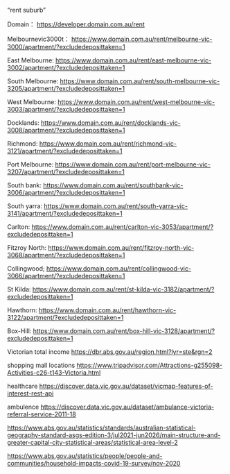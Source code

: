 “rent suburb”

Domain：
https://developer.domain.com.au/rent
 
Melbournevic3000t：
https://www.domain.com.au/rent/melbourne-vic-3000/apartment/?excludedeposittaken=1
 
East Melbourne:
https://www.domain.com.au/rent/east-melbourne-vic-3002/apartment/?excludedeposittaken=1
 
South Melbourne:
https://www.domain.com.au/rent/south-melbourne-vic-3205/apartment/?excludedeposittaken=1
 
West Melbourne:
https://www.domain.com.au/rent/west-melbourne-vic-3003/apartment/?excludedeposittaken=1
 
Docklands:
https://www.domain.com.au/rent/docklands-vic-3008/apartment/?excludedeposittaken=1
 
Richmond:
https://www.domain.com.au/rent/richmond-vic-3121/apartment/?excludedeposittaken=1
 
Port Melbourne:
https://www.domain.com.au/rent/port-melbourne-vic-3207/apartment/?excludedeposittaken=1
 
South bank:
https://www.domain.com.au/rent/southbank-vic-3006/apartment/?excludedeposittaken=1
 
South yarra:
https://www.domain.com.au/rent/south-yarra-vic-3141/apartment/?excludedeposittaken=1
 
Carlton:
https://www.domain.com.au/rent/carlton-vic-3053/apartment/?excludedeposittaken=1
 
Fitzroy North:
https://www.domain.com.au/rent/fitzroy-north-vic-3068/apartment/?excludedeposittaken=1
 
Collingwood;
https://www.domain.com.au/rent/collingwood-vic-3066/apartment/?excludedeposittaken=1
 
St Kilda:
https://www.domain.com.au/rent/st-kilda-vic-3182/apartment/?excludedeposittaken=1
 
Hawthorn:
https://www.domain.com.au/rent/hawthorn-vic-3122/apartment/?excludedeposittaken=1
 
Box-Hill:
https://www.domain.com.au/rent/box-hill-vic-3128/apartment/?excludedeposittaken=1
 

Victorian total income
 https://dbr.abs.gov.au/region.html?lyr=ste&rgn=2

shopping mall locations
https://www.tripadvisor.com/Attractions-g255098-Activities-c26-t143-Victoria.html

healthcare
https://discover.data.vic.gov.au/dataset/vicmap-features-of-interest-rest-api

ambulence
https://discover.data.vic.gov.au/dataset/ambulance-victoria-referral-service-2011-18


https://www.abs.gov.au/statistics/standards/australian-statistical-geography-standard-asgs-edition-3/jul2021-jun2026/main-structure-and-greater-capital-city-statistical-areas/statistical-area-level-2

https://www.abs.gov.au/statistics/people/people-and-communities/household-impacts-covid-19-survey/nov-2020
